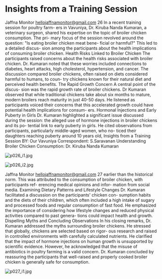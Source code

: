 # Insights from a Training Session

Jaffna Monitor
hellojaffnamonitor@gmail.com
26
In a recent training session for poultry farm-
ers in Vavuniya, Dr. Kiruba Nanda Kumaran, a 
veterinary surgeon, shared his expertise on the 
topic of broiler chicken consumption. The pri-
mary focus of the session revolved around the 
question: "Is eating broiler chicken meat bene-
ficial or harmful?" This led to a detailed discus-
sion among the participants about the health 
implications of consuming broiler chicken.
Health Risks Linked to Broiler Chicken
The participants raised concerns about the 
health risks associated with broiler chicken. 
Dr. Kumaran noted that these worries included 
connections to diabetes, heart attacks, high 
cholesterol, hypertension, and cancer. The 
discussion compared broiler chickens, often 
raised on diets considered 
harmful to humans, to coun-
try chickens known for their 
natural diet and perceived 
health benefits.
The Rapid Growth Concern
A central point of the discus-
sion was the rapid growth 
rate of broiler chickens. Dr 
Kumaran observed that while 
traditional chickens take 
about six months to mature, 
modern broilers reach maturity in just 40-50 
days. He listened as participants voiced their 
concerns that this accelerated growth could 
have potential health implications for consum-
ers.
Hormonal Injections and Early 
Puberty in Girls
Dr. Kumaran highlighted a 
significant issue discussed 
during the session: the alleged 
use of hormone injections in 
broiler chickens and its po-
tential link to early puberty 
in girls. He cited observations 
from participants, particularly 
middle-aged women, who no-
ticed their daughters reaching 
puberty around 10 years old, 
Insights from a Training Session
BY: 
Our Vavuniya Correspondent: 
S.Saravanan
Understanding Broiler Chicken Consumption: 
Dr. Kiruba Nanda 
Kumaran

![p026_i1.jpg](images_out/011_insights_from_a_training_session/p026_i1.jpg)

![p026_i2.jpg](images_out/011_insights_from_a_training_session/p026_i2.jpg)

Jaffna Monitor
hellojaffnamonitor@gmail.com
27
earlier than the historical norm. This 
was attributed to the consumption of 
broiler chicken, with participants ref-
erencing medical opinions and infor-
mation from social media.
Examining Dietary Patterns and 
Lifestyle Changes
Dr. Kumaran facilitated a discussion 
on the participants' chicken con-
sumption habits and the diets of their 
children, which often included a high 
intake of sugary and processed foods 
and regular consumption of fast food. 
He emphasized the importance of 
considering how lifestyle changes and 
reduced physical activities compared to past genera-
tions could impact health and growth.
Dispelling Myths and Concluding Observations
In his closing remarks, Dr. Kumaran addressed the 
myths surrounding broiler chickens. He stressed 
that globally, chickens are selected based on rigor-
ous research and raised in controlled environments 
with carefully calculated nutrients. He clarified that 
the impact of hormone injections on human growth 
is unsupported by scientific evidence. However, he 
acknowledged that the misuse of antibiotics in poultry 
farming is a valid concern. Dr. Kumaran concluded 
by reassuring the participants that well-raised and 
properly cooked broiler chicken is generally safe for 
consumption.

![p027_i1.jpg](images_out/011_insights_from_a_training_session/p027_i1.jpg)


